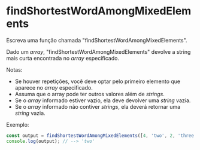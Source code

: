 # findShortestWordAmongMixedElements

Escreva uma função chamada "findShortestWordAmongMixedElements".

Dado um _array_, "findShortestWordAmongMixedElements" devolve a string mais
curta encontrada no _array_ especificado.

Notas:

* Se houver repetições, você deve optar pelo primeiro elemento que aparece no
  _array_ especificado.
* Assuma que o array pode ter outros valores além de _strings_.
* Se o _array_ informado estiver vazio, ela deve devolver uma _string_ vazia.
* Se o _array_ informado não contiver _strings_, ela deverá retornar uma
  _string_ vazia.

Exemplo:

```javascript
const output = findShortestWordAmongMixedElements([4, 'two', 2, 'three']);
console.log(output); // --> 'two'
```
